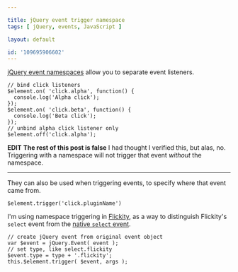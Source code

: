 ```yaml
---

title: jQuery event trigger namespace
tags: [ jQuery, events, JavaScript ]

layout: default

id: '109695906602'
---
```


[jQuery event namespaces](http://css-tricks.com/namespaced-events-jquery/) allow you to separate event listeners.

    // bind click listeners
    $element.on( 'click.alpha', function() {
      console.log('Alpha click');
    });
    $element.on( 'click.beta', function() {
      console.log('Beta click');
    });
    // unbind alpha click listener only
    $element.off('click.alpha');

**EDIT** **The rest of this post is false** I had thought I verified this, but alas, no. Triggering with a namespace will not trigger that event _without_ the namespace.

---

They can also be used when triggering events, to specify where that event came from.

    $element.trigger('click.pluginName')

I'm using namespace triggering in [Flickity](http://flickity.metafizzy.co), as a way to distinguish Flickity's `select` event from the [native `select` event](https://developer.mozilla.org/en-US/docs/Web/Events/select).

    // create jQuery event from original event object
    var $event = jQuery.Event( event );
    // set type, like select.flickity
    $event.type = type + '.flickity';
    this.$element.trigger( $event, args );
